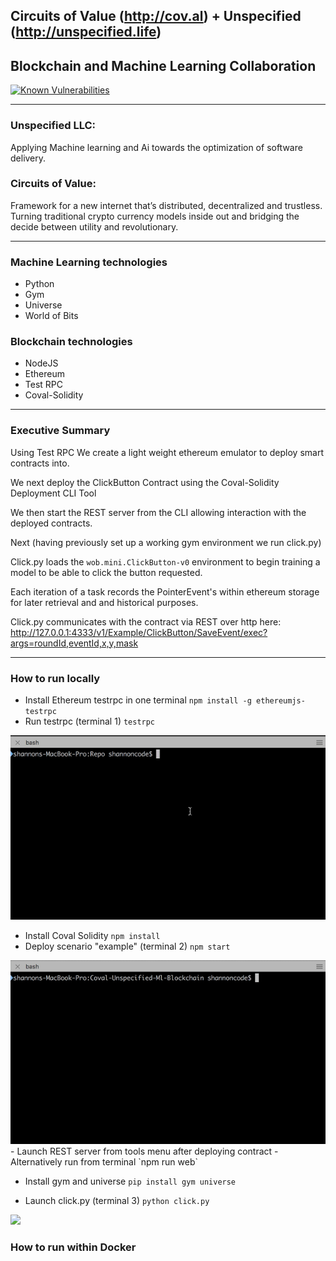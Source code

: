 ## Circuits of Value (http://cov.al) + Unspecified (http://unspecified.life)
## Blockchain and Machine Learning Collaboration
[![Known Vulnerabilities](https://snyk.io/test/github/decentriccorp/coval-unspecified-ml-blockchain/badge.svg)](https://snyk.io/test/github/decentriccorp/coval-unspecified-ml-blockchain)

---

### Unspecified LLC: 
Applying Machine learning and Ai towards the optimization of software delivery. 

### Circuits of Value:
Framework for a new internet that’s distributed, decentralized and trustless. Turning traditional crypto currency models inside out and bridging the decide between utility and revolutionary. 

---

### Machine Learning technologies

- Python
- Gym
- Universe
- World of Bits

### Blockchain technologies

- NodeJS
- Ethereum
- Test RPC
- Coval-Solidity

---

### Executive Summary

Using Test RPC We create a light weight ethereum emulator to deploy smart contracts into.

We next deploy the ClickButton Contract using the Coval-Solidity Deployment CLI Tool

We then start the REST server from the CLI allowing interaction with the deployed contracts.

Next (having previously set up a working gym environment we run click.py)

Click.py loads the `wob.mini.ClickButton-v0` environment to begin training a model to be able to click the button requested.

Each iteration of a task records the PointerEvent's within ethereum storage for later retrieval and and historical purposes.

Click.py communicates with the contract via REST over http here: http://127.0.0.1:4333/v1/Example/ClickButton/SaveEvent/exec?args=roundId,eventId,x,y,mask

---

### How to run locally
- Install Ethereum testrpc in one terminal
  `npm install -g ethereumjs-testrpc`
- Run testrpc (terminal 1) `testrpc`

<img src="./media/testrpc.gif"/>

- Install Coval Solidity `npm install`
- Deploy scenario "example" (terminal 2) `npm start`

<img src="./media/coval-solidity.gif" />
- Launch REST server from tools menu after deploying contract
  - Alternatively run from terminal `npm run web`

- Install gym and universe
`pip install gym universe`

- Launch click.py (terminal 3)
`python click.py`
<img src="./media/WoB.gif"/>

### How to run within Docker



